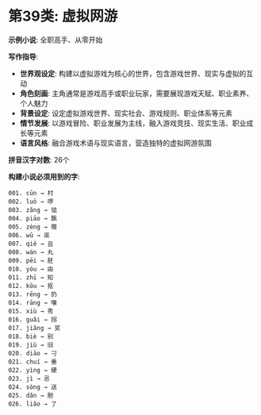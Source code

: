 # 第39类: 虚拟网游

**示例小说**: 全职高手、从零开始

**写作指导**:
- **世界观设定**: 构建以虚拟游戏为核心的世界，包含游戏世界、现实与虚拟的互动
- **角色刻画**: 主角通常是游戏高手或职业玩家，需要展现游戏天赋、职业素养、个人魅力
- **背景设定**: 设定虚拟游戏世界、现实社会、游戏规则、职业体系等元素
- **情节发展**: 以游戏冒险、职业发展为主线，融入游戏竞技、现实生活、职业成长等元素
- **语言风格**: 融合游戏术语与现实语言，营造独特的虚拟网游氛围

**拼音汉字对数**: 26个

**构建小说必须用到的字**:
```
001. cūn → 村
002. luō → 啰
003. zǎng → 驵
004. piāo → 飘
005. zèng → 赠
006. wū → 巫
007. qiě → 且
008. wán → 丸
009. pēi → 胚
010. yóu → 由
011. zhī → 知
012. kōu → 抠
013. rēng → 扔
014. rāng → 嚷
015. xiù → 秀
016. guǎi → 拐
017. jiǎng → 奖
018. biè → 别
019. jiù → 旧
020. diāo → 刁
021. chuí → 垂
022. yìng → 硬
023. jì → 忌
024. sòng → 送
025. dǎn → 胆
026. liǎo → 了
```
